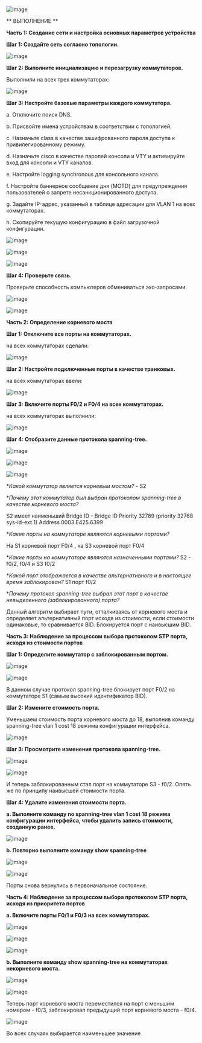 ![image](https://github.com/user-attachments/assets/0ba072f6-7680-42c6-b036-7f5cf6389934)

** ВЫПОЛНЕНИЕ **

**Часть 1:	Создание сети и настройка основных параметров устройства**

**Шаг 1:	Создайте сеть согласно топологии.**

![image](https://github.com/user-attachments/assets/f1a405fa-4624-4187-86b0-b94066800808)

**Шаг 2:	Выполните инициализацию и перезагрузку коммутаторов.**

Выполнили на всех трех коммутаторах:

![image](https://github.com/user-attachments/assets/f7f9b776-8eb8-479e-b068-7b68f6e460f5)

**Шаг 3:	Настройте базовые параметры каждого коммутатора.**

a.	Отключите поиск DNS.

b.	Присвойте имена устройствам в соответствии с топологией.

c.	Назначьте class в качестве зашифрованного пароля доступа к привилегированному режиму.

d.	Назначьте cisco в качестве паролей консоли и VTY и активируйте вход для консоли и VTY каналов.

e.	Настройте logging synchronous для консольного канала.

f.	Настройте баннерное сообщение дня (MOTD) для предупреждения пользователей о запрете несанкционированного доступа.

g.	Задайте IP-адрес, указанный в таблице адресации для VLAN 1 на всех коммутаторах.

h.	Скопируйте текущую конфигурацию в файл загрузочной конфигурации.

![image](https://github.com/user-attachments/assets/084cf199-8023-4f66-b411-eceabcefde6f)

![image](https://github.com/user-attachments/assets/d3445c2d-4380-44bd-bdda-9609e24e30e4)

![image](https://github.com/user-attachments/assets/d29bc5ba-d921-4f30-a8c5-6235baf0dd43)

**Шаг 4:	Проверьте связь.**

Проверьте способность компьютеров обмениваться эхо-запросами.

![image](https://github.com/user-attachments/assets/1c93883a-625d-452a-9a98-a29c65f316b0)

![image](https://github.com/user-attachments/assets/102dd111-a87e-4eaf-b63d-98fa8e810187)

**Часть 2:	Определение корневого моста**

**Шаг 1:	Отключите все порты на коммутаторах.**

на всех коммутаторах сделали:

![image](https://github.com/user-attachments/assets/6d30b1b3-8268-4a89-8b72-fefe4faf16e9)

**Шаг 2:	Настройте подключенные порты в качестве транковых.**

на всех коммутаторах ввели:

![image](https://github.com/user-attachments/assets/ee478f29-6559-4228-ba7a-cc4c1f35da66)

**Шаг 3:	Включите порты F0/2 и F0/4 на всех коммутаторах.**

на всех коммутаторах выполнили:

![image](https://github.com/user-attachments/assets/d1b64568-6b8d-49d0-83af-905aaaba959a)

**Шаг 4:	Отобразите данные протокола spanning-tree.**

![image](https://github.com/user-attachments/assets/e0ba46a2-624a-4cf8-8da1-91b8775ebbab)

![image](https://github.com/user-attachments/assets/71cb0327-1222-4407-81e8-9554924b1893)

![image](https://github.com/user-attachments/assets/c170df29-b686-429b-b905-fdac357359e8)

**Какой коммутатор является корневым мостом?* - S2

**Почему этот коммутатор был выбран протоколом spanning-tree в качестве корневого моста?*

S2 имеет наименьший Bridge ID - Bridge ID  Priority    32769  (priority 32768 sys-id-ext 1)
                                Address     0003.E425.6399

**Какие порты на коммутаторе являются корневыми портами?* 

На S1 корневой порт F0/4 , на  S3 корневой порт F0/4 

**Какие порты на коммутаторе являются назначенными портами?* S2 - f0/2, f0/4 и S3 f0/2

**Какой порт отображается в качестве альтернативного и в настоящее время заблокирован?* S1 порт f0/2

**Почему протокол spanning-tree выбрал этот порт в качестве невыделенного (заблокированного) порта?*

Данный алгоритм выбирает пути, отталкиваясь от корневого моста и определяет альтернативный порт исходя из стоимости, если стоимости одинаковые, то сравнивается BID. Блокируется порт с наивысшим BID.

**Часть 3:	Наблюдение за процессом выбора протоколом STP порта, исходя из стоимости портов**

**Шаг 1:	Определите коммутатор с заблокированным портом.**

![image](https://github.com/user-attachments/assets/d131775e-08c3-4449-9bbf-9dc49ba68729)

![image](https://github.com/user-attachments/assets/7402783b-8fb1-4a03-888f-adfb7e636820)

В данном случае протокол spanning-tree блокирует порт F0/2 на коммутаторе S1 (самым высокий идентификатор BID).

**Шаг 2:	Измените стоимость порта.**

Уменьшаем стоимость порта корневого моста до 18, выполнив команду spanning-tree vlan 1 cost 18 режима конфигурации интерфейса.

![image](https://github.com/user-attachments/assets/4cdeb6de-5143-403e-83b6-3efaf25feb6c)

**Шаг 3:	Просмотрите изменения протокола spanning-tree.**

![image](https://github.com/user-attachments/assets/efe80d10-e12e-4298-94d0-cf3616bbd1dd)

![image](https://github.com/user-attachments/assets/dfa6f972-b28b-4d7a-adfd-f097781c6019)

И теперь заблокированным стал порт на коммутаторе S3 - f0/2. Опять же по принципу наивысшей стоимости порта.

**Шаг 4:	Удалите изменения стоимости порта.**

**a.	Выполните команду no spanning-tree vlan 1 cost 18 режима конфигурации интерфейса, чтобы удалить запись стоимости, созданную ранее.**

![image](https://github.com/user-attachments/assets/549f5b69-f962-4e67-ac9b-0b82f2798ca2)

**b.	Повторно выполните команду show spanning-tree**

![image](https://github.com/user-attachments/assets/5db884e5-1c4f-428b-812b-49354e825411)

![image](https://github.com/user-attachments/assets/7d0b10bf-e734-4900-ab75-cdd5d752cb9b)

Порты снова вернулись в первоначальное состояние.

**Часть 4:	Наблюдение за процессом выбора протоколом STP порта, исходя из приоритета портов**

**a.	Включите порты F0/1 и F0/3 на всех коммутаторах.**

![image](https://github.com/user-attachments/assets/465f63c5-c908-463e-9a89-599bdb0c775d)

![image](https://github.com/user-attachments/assets/e4fcd9de-7646-4a1c-886c-92db8bb5a4c7)

![image](https://github.com/user-attachments/assets/83f08594-aa98-447f-aa64-a2e3c01c646a)

**b.	Выполните команду show spanning-tree на коммутаторах некорневого моста.** 

![image](https://github.com/user-attachments/assets/15c44f63-1c77-4967-bd00-4aa6c65a89bf)

![image](https://github.com/user-attachments/assets/c6ada6d2-e314-4479-aeaf-59fd585418bd)

Теперь порт корневого моста переместился на порт с меньшим номером - f0/3, заблокировал предыдущий порт корневого моста - f0/4.

![image](https://github.com/user-attachments/assets/ce15ae2d-df0f-43c5-9959-f39882a3ede6)

Во всех случаях выбирается наименьшее значение




